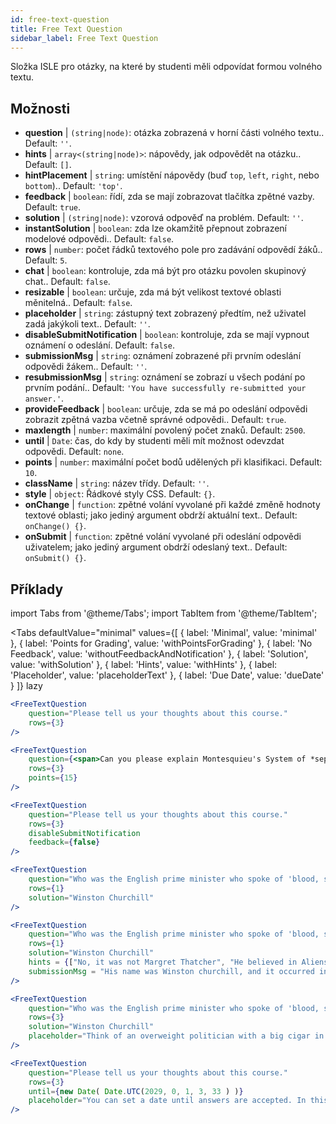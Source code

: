 ```yaml
---
id: free-text-question 
title: Free Text Question
sidebar_label: Free Text Question
---
```


Složka ISLE pro otázky, na které by studenti měli odpovídat formou volného textu.

## Možnosti

* __question__ | `(string|node)`: otázka zobrazená v horní části volného textu.. Default: `''`.
* __hints__ | `array<(string|node)>`: nápovědy, jak odpovědět na otázku.. Default: `[]`.
* __hintPlacement__ | `string`: umístění nápovědy (buď `top`, `left`, `right`, nebo `bottom`).. Default: `'top'`.
* __feedback__ | `boolean`: řídí, zda se mají zobrazovat tlačítka zpětné vazby. Default: `true`.
* __solution__ | `(string|node)`: vzorová odpověď na problém. Default: `''`.
* __instantSolution__ | `boolean`: zda lze okamžitě přepnout zobrazení modelové odpovědi.. Default: `false`.
* __rows__ | `number`: počet řádků textového pole pro zadávání odpovědí žáků.. Default: `5`.
* __chat__ | `boolean`: kontroluje, zda má být pro otázku povolen skupinový chat.. Default: `false`.
* __resizable__ | `boolean`: určuje, zda má být velikost textové oblasti měnitelná.. Default: `false`.
* __placeholder__ | `string`: zástupný text zobrazený předtím, než uživatel zadá jakýkoli text.. Default: `''`.
* __disableSubmitNotification__ | `boolean`: kontroluje, zda se mají vypnout oznámení o odeslání. Default: `false`.
* __submissionMsg__ | `string`: oznámení zobrazené při prvním odeslání odpovědi žákem.. Default: `''`.
* __resubmissionMsg__ | `string`: oznámení se zobrazí u všech podání po prvním podání.. Default: `'You have successfully re-submitted your answer.'`.
* __provideFeedback__ | `boolean`: určuje, zda se má po odeslání odpovědi zobrazit zpětná vazba včetně správné odpovědi.. Default: `true`.
* __maxlength__ | `number`: maximální povolený počet znaků. Default: `2500`.
* __until__ | `Date`: čas, do kdy by studenti měli mít možnost odevzdat odpovědi. Default: `none`.
* __points__ | `number`: maximální počet bodů udělených při klasifikaci. Default: `10`.
* __className__ | `string`: název třídy. Default: `''`.
* __style__ | `object`: Řádkové styly CSS. Default: `{}`.
* __onChange__ | `function`: zpětné volání vyvolané při každé změně hodnoty textové oblasti; jako jediný argument obdrží aktuální text.. Default: `onChange() {}`.
* __onSubmit__ | `function`: zpětné volání vyvolané při odeslání odpovědi uživatelem; jako jediný argument obdrží odeslaný text.. Default: `onSubmit() {}`.


## Příklady

import Tabs from '@theme/Tabs';
import TabItem from '@theme/TabItem';

<Tabs
    defaultValue="minimal"
    values={[
        { label: 'Minimal', value: 'minimal' },
        { label: 'Points for Grading', value: 'withPointsForGrading' },
        { label: 'No Feedback', value: 'withoutFeedbackAndNotification' },
        { label: 'Solution', value: 'withSolution' },
        { label: 'Hints', value: 'withHints' },
        { label: 'Placeholder', value: 'placeholderText' },
        { label: 'Due Date', value: 'dueDate' }
    ]}
    lazy
>

<TabItem value="minimal" >

```jsx live
<FreeTextQuestion 
    question="Please tell us your thoughts about this course." 
    rows={3} 
/>
```
</TabItem>

<TabItem value="withPointsForGrading" >

```jsx live
<FreeTextQuestion 
    question={<span>Can you please explain Montesquieu's System of *separation of powers*?</span>} 
    rows={3} 
    points={15}
/>
```

</TabItem>

<TabItem value="withoutFeedbackAndNotification" >

```jsx live
<FreeTextQuestion 
    question="Please tell us your thoughts about this course." 
    rows={3}
    disableSubmitNotification 
    feedback={false}
/>
```

</TabItem>

<TabItem value="withSolution" > 

```jsx live
<FreeTextQuestion 
    question="Who was the English prime minister who spoke of 'blood, sweat and tears'?" 
    rows={1} 
    solution="Winston Churchill" 
/>
```

</TabItem>

<TabItem value="withHints" >

```jsx live
<FreeTextQuestion 
    question="Who was the English prime minister who spoke of 'blood, sweat and tears'?" 
    rows={1} 
    solution="Winston Churchill" 
    hints = {["No, it was not Margret Thatcher", "He believed in Aliens by the way", "His first name was Winston - like the guy in 1984"]}
    submissionMsg = "His name was Winston churchill, and it occurred in a speech given by him to the House of Commons of the Parliament of the United Kingdom on 13 May 1940. The speech is sometimes known by that name"
/>
```

</TabItem>

<TabItem value="placeholderText" >

```jsx live
<FreeTextQuestion 
    question="Who was the English prime minister who spoke of 'blood, sweat and tears'?" 
    rows={3} 
    solution="Winston Churchill" 
    placeholder="Think of an overweight politician with a big cigar in his mouth."
/>
```

</TabItem>

<TabItem value="dueDate" >

```jsx live
<FreeTextQuestion 
    question="Please tell us your thoughts about this course." 
    rows={3} 
    until={new Date( Date.UTC(2029, 0, 1, 3, 33 ) )}
    placeholder="You can set a date until answers are accepted. In this case it is 2020, 1st of January, 3:30 am UTC time."
/>
```

</TabItem>

</Tabs>
